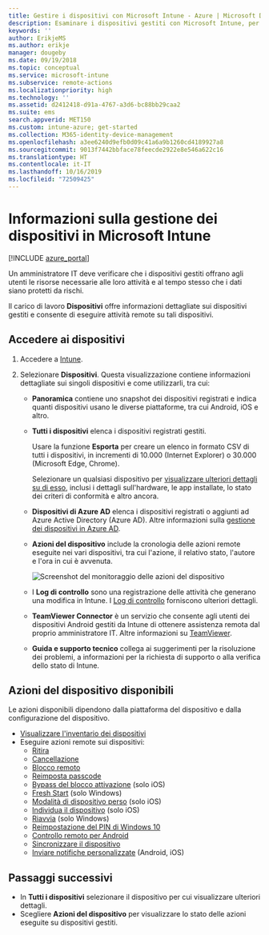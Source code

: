```yaml
---
title: Gestire i dispositivi con Microsoft Intune - Azure | Microsoft Docs
description: Esaminare i dispositivi gestiti con Microsoft Intune, per operazioni come esportare un elenco di dispositivi in formato CSV, visualizzare i dispositivi aggiunti ad Azure Active Directory, esaminare un log delle modifiche delle azioni sul dispositivo, usare TeamViewer Connector per consentire agli amministratori IT di risolvere i problemi dei dispositivi Android in modalità remota e visualizzare tutte le azioni che si possono eseguire nei dispositivi.
keywords: ''
author: ErikjeMS
ms.author: erikje
manager: dougeby
ms.date: 09/19/2018
ms.topic: conceptual
ms.service: microsoft-intune
ms.subservice: remote-actions
ms.localizationpriority: high
ms.technology: ''
ms.assetid: d2412418-d91a-4767-a3d6-bc88bb29caa2
ms.suite: ems
search.appverid: MET150
ms.custom: intune-azure; get-started
ms.collection: M365-identity-device-management
ms.openlocfilehash: a3ee6240d9efb0d09c41a6a9b1260cd4189927a8
ms.sourcegitcommit: 9013f7442bbface78feecde2922e8e546a622c16
ms.translationtype: HT
ms.contentlocale: it-IT
ms.lasthandoff: 10/16/2019
ms.locfileid: "72509425"
---
```

# <a name="what-is-microsoft-intune-device-management"></a>Informazioni sulla gestione dei dispositivi in Microsoft Intune

[!INCLUDE [azure_portal](../includes/azure_portal.md)]

Un amministratore IT deve verificare che i dispositivi gestiti offrano agli utenti le risorse necessarie alle loro attività e al tempo stesso che i dati siano protetti da rischi.

Il carico di lavoro **Dispositivi** offre informazioni dettagliate sui dispositivi gestiti e consente di eseguire attività remote su tali dispositivi.

## <a name="get-to-your-devices"></a>Accedere ai dispositivi

1. Accedere a [Intune](https://go.microsoft.com/fwlink/?linkid=2090973).
3. Selezionare **Dispositivi**. Questa visualizzazione contiene informazioni dettagliate sui singoli dispositivi e come utilizzarli, tra cui:

   - **Panoramica** contiene uno snapshot dei dispositivi registrati e indica quanti dispositivi usano le diverse piattaforme, tra cui Android, iOS e altro.
   - **Tutti i dispositivi** elenca i dispositivi registrati gestiti.

     Usare la funzione **Esporta** per creare un elenco in formato CSV di tutti i dispositivi, in incrementi di 10.000 (Internet Explorer) o 30.000 (Microsoft Edge, Chrome).

     Selezionare un qualsiasi dispositivo per [visualizzare ulteriori dettagli su di esso](device-inventory.md), inclusi i dettagli sull'hardware, le app installate, lo stato dei criteri di conformità e altro ancora.

   - **Dispositivi di Azure AD** elenca i dispositivi registrati o aggiunti ad Azure Active Directory (Azure AD). Altre informazioni sulla [gestione dei dispositivi in Azure AD](https://docs.microsoft.com/azure/active-directory/device-management-introduction).
   - **Azioni del dispositivo** include la cronologia delle azioni remote eseguite nei vari dispositivi, tra cui l'azione, il relativo stato, l'autore e l'ora in cui è avvenuta.

     ![Screenshot del monitoraggio delle azioni del dispositivo](./media/device-management/monitor-device-actions.png)

   - I **Log di controllo** sono una registrazione delle attività che generano una modifica in Intune. I [Log di controllo](../fundamentals/monitor-audit-logs.md) forniscono ulteriori dettagli.
   - **TeamViewer Connector** è un servizio che consente agli utenti dei dispositivi Android gestiti da Intune di ottenere assistenza remota dal proprio amministratore IT. Altre informazioni su [TeamViewer](teamviewer-support.md).
   - **Guida e supporto tecnico** collega ai suggerimenti per la risoluzione dei problemi, a informazioni per la richiesta di supporto o alla verifica dello stato di Intune.

## <a name="available-device-actions"></a>Azioni del dispositivo disponibili
Le azioni disponibili dipendono dalla piattaforma del dispositivo e dalla configurazione del dispositivo.

- [Visualizzare l'inventario dei dispositivi](device-inventory.md)
- Eseguire azioni remote sui dispositivi:
  - [Ritira](devices-wipe.md#retire)
  - [Cancellazione](devices-wipe.md#wipe)
  - [Blocco remoto](device-remote-lock.md)
  - [Reimposta passcode](device-passcode-reset.md)
  - [Bypass del blocco attivazione](device-activation-lock-bypass.md) (solo iOS)
  - [Fresh Start](device-fresh-start.md) (solo Windows)
  - [Modalità di dispositivo perso](device-lost-mode.md) (solo iOS)
  - [Individua il dispositivo](device-locate.md) (solo iOS)
  - [Riavvia](device-restart.md) (solo Windows)
  - [Reimpostazione del PIN di Windows 10](device-windows-pin-reset.md)
  - [Controllo remoto per Android](teamviewer-support.md)
  - [Sincronizzare il dispositivo](device-sync.md)
  - [Inviare notifiche personalizzate](custom-notifications.md#send-a-custom-notification-to-a-single-device) (Android, iOS)

## <a name="next-steps"></a>Passaggi successivi

- In **Tutti i dispositivi** selezionare il dispositivo per cui visualizzare ulteriori dettagli.
- Scegliere **Azioni del dispositivo** per visualizzare lo stato delle azioni eseguite su dispositivi gestiti.
